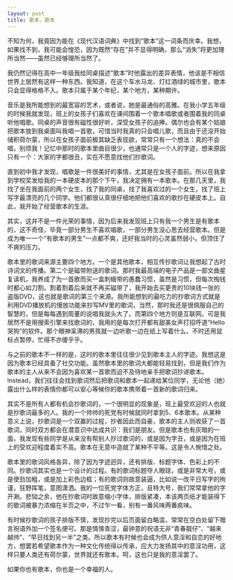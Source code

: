 ```yaml
---
layout: post
title: 歌本，歌本
---
```


不知为何，我竟因为能在《现代汉语词典》中找到“歌本”这一词条而庆幸。我想，如果找不到，我可能会惶恐，因为既然“存在”并不显得明确，那么“消失”将更加理所当然——虽然已经够理所当然了。

我仍然记得在高中一年级我给同桌描述“歌本”时他露出的差异表情，他该是不相信世界上居然有这样一种东西。我知道，在这个车水马龙、灯红酒绿的城市里，歌本只会显得格格不入。歌本只属于某个年纪，某个地方，某种期许。

音乐是我所能想到的最宽容的艺术，或者说，她是最通俗的高雅。在我小学五年级的时候我就发现，班上的女孩子们喜欢在课间围着一个歌本唱歌或者围着我的同桌听他唱歌。同桌的声音很有磁性很好听，深受女孩子的追捧。偶尔也会有某个姑娘把歌本放到我桌面叫我唱一首歌，可惜当时我真的只会唱儿歌，而且由于还没开始储积荷尔蒙，所以在女孩子面前极其缺乏表现欲，常常只有一个想法：真的不会唱，别烦我！记忆中那时的歌本里曲目很少，也通常只是一个人的字迹，想来原因只有一个：大家的字都很丑，实在不愿意找他们抄歌词。

直到初中我才发现，唱歌是一件很美好的事情，尤其是在女孩子面前。所以在我拿到学校奖发给我的一本硬皮本的那个下午，我决定拥有一本歌本。在那几天里，我找了坐在我面前的两个女生，找了我的同桌，找了我喜欢过的一个女生，找了班上写字最漂亮的几个同学。他们都很认真很仔细地把他们喜欢的歌抄在硬皮本上。自此，我开始了经营歌本的生涯。

其实，这并不是一件光荣的事情，因为后来我发现班上只有我一个男生是有歌本的，这不奇怪，毕竟一部分男生不喜欢唱歌，一部分男生没心思去经营歌本。但是成为唯一一个“有歌本的男生”一点都不爽，还好我当时的心灵虽然弱小，但顶住了不爽的压力。

歌本里的歌词来源主要四个地方。一个是其他歌本，相互传抄歌词让我想起了古时诗词文的传播。第二个是磁带附送的歌词。那时我最高端的电子产品是一部文曲星复读机，我养成了为一首歌而买一盒刺蛾带的愚蠢习惯，虽然是习惯，但每次掏钱时都心如刀割。割着割着后来就不再买磁带了，我开始去买更贵的10块钱一张的盗版DVD，这也就是歌词的第三个来源。我所能想到的最吃力的抄歌词方式就是利用DVD播放机的慢放功能来抄写MV里的歌词，当然，那时我还是很佩服自己的智慧的，但是每每遇到周董的说唱我就头大了。而第四个地方则是互联网。可是我居然不是用搜索引擎来找歌词的，我用的是每次打开都有甜美女声打招呼道“Hello 哭狗”的软件。那个眼神呆滞的男孩就一边听歌一边在纸上写着什么，不时还用鼠标点暂停，忙得不亦傻乎乎。

与之前的歌本不一样的是，这时的歌本里往往很少见到歌本主人的字迹。我想这是因为歌本已经具备了社交功能。虽然歌本里的歌词大都能轻易找到，但是我们作为歌本的主人从来不会因为喜欢某一首歌而迫不及待地亲手把歌词抄进歌本。Instead，我们往往会找到歌词然后把歌词和歌本一起递给某位同学，无论他（她）露出什么样的表情你都可以安心等候你的歌本携带着一首新的歌词归来。

其实不是所有人都有机会抄歌词的，一个很明显的现象是，班上最受欢迎的人也就是抄歌词最多的人。我的一个帅帅的死党有时候就同时拿到5、6本歌本。从某种意义上说，抄歌词是一个双赢的过程，抄者因此而自豪，歌本的主人则收获了一首歌词，同时双方都会在潜意识中达成共识：我们是朋友。但是歌本也有灰暗的一面，我发现有些同学是从来没有帮别人抄过歌词的，或是因为字丑，或是因为在班上的受欢迎程度着实不高。歌本在无意中造就了某种不平等。这是令人惋惜之处。

歌本里的歌词风格各异，除了因为字迹迥异，还有排版、标题字体、色彩上的不同。抄歌词其实也是一个设计的过程。有的歌词标题夺人眼球，或是非常大号，或是使劲加粗，或是加上彩色边框；有的歌词则故意装逼，比如说一改平日写字的拘谨，狂野挥笔，意图潇洒。我的一位死党字体方正，且特大号，我们常常拿他的字开涮。悲恸之余，他在抄歌词时故意缩小字体，排版紧凑，本该两页纸才能装得下的歌词被暴力浓缩在半页之中，不过乍一看，别有一番风味两番疯味。

有时候抄歌词的孩子排版不慎，发现抄完以后页面留白略滥，常常在空白处留下赠言祝语外加一个签名便可。那是情愫青涩，最钟意的祝语无非“青春靓仔”、“越来越帅”、“早日找到另一半”之类。所以歌本有时候也会成为供人意淫和自恋的好地方，想罢若希望歌本作为一种文化传统得以传承，应大力发扬其中的意淫功用，这样只要人类还有荷尔蒙，世界就还有歌本。呵，这也只是我的意淫罢了。

如果你也有歌本，你也是一个幸福的人。